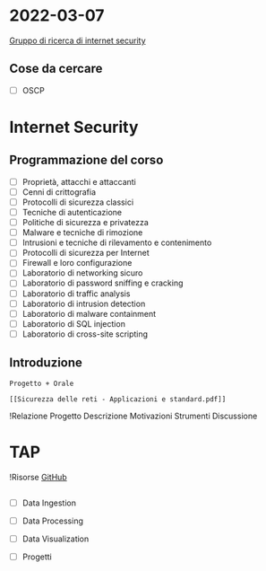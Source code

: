 # 2022-03-07
[Gruppo di ricerca di internet security](https://nas.dmi.unict.it/)

## Cose da cercare
- [ ] OSCP

# Internet Security

## Programmazione del corso
- [ ] Proprietà, attacchi e attaccanti
- [ ] Cenni di crittografia
- [ ] Protocolli di sicurezza classici
- [ ] Tecniche di autenticazione
- [ ] Politiche di sicurezza e privatezza
- [ ] Malware e tecniche di rimozione
- [ ] Intrusioni e tecniche di rilevamento e contenimento
- [ ] Protocolli di sicurezza per Internet
- [ ] Firewall e loro configurazione
- [ ] Laboratorio di networking sicuro
- [ ] Laboratorio di password sniffing e cracking
- [ ] Laboratorio di traffic analysis
- [ ] Laboratorio di intrusion detection
- [ ] Laboratorio di malware containment
- [ ] Laboratorio di SQL injection
- [ ] Laboratorio di cross-site scripting

## Introduzione
```ad-def Esame
Progetto + Orale
```

```ad-def Risorse
[[Sicurezza delle reti - Applicazioni e standard.pdf]]
```

!Relazione Progetto
Descrizione
Motivazioni
Strumenti
Discussione

# TAP
 !Risorse
 [GitHub](https://github.com/tapunict/)
 
 ##
- [ ] Data Ingestion
- [ ] Data Processing
- [ ] Data Visualization
- [ ] Progetti

